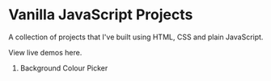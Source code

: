 # Vanilla JavaScript Projects

A collection of projects that I've built using HTML, CSS and plain JavaScript.

View live demos here.

1. Background Colour Picker
